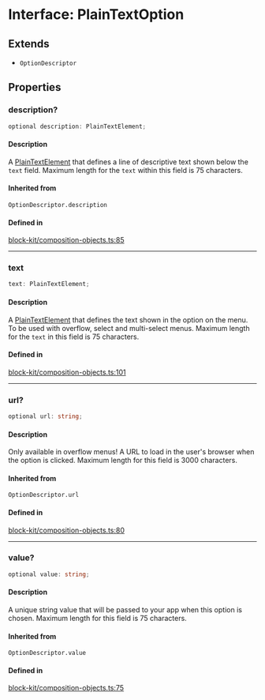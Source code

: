 # Interface: PlainTextOption

## Extends

- `OptionDescriptor`

## Properties

### description?

```ts
optional description: PlainTextElement;
```

#### Description

A [PlainTextElement](Interface.PlainTextElement.md) that defines a line of descriptive text shown below the `text` field.
Maximum length for the `text` within this field is 75 characters.

#### Inherited from

`OptionDescriptor.description`

#### Defined in

[block-kit/composition-objects.ts:85](https://github.com/slackapi/node-slack-sdk/blob/main/packages/types/src/block-kit/composition-objects.ts#L85)

***

### text

```ts
text: PlainTextElement;
```

#### Description

A [PlainTextElement](Interface.PlainTextElement.md) that defines the text shown in the option on the menu. To be used with
overflow, select and multi-select menus. Maximum length for the `text` in this field is 75 characters.

#### Defined in

[block-kit/composition-objects.ts:101](https://github.com/slackapi/node-slack-sdk/blob/main/packages/types/src/block-kit/composition-objects.ts#L101)

***

### url?

```ts
optional url: string;
```

#### Description

Only available in overflow menus! A URL to load in the user's browser when the option is clicked.
Maximum length for this field is 3000 characters.

#### Inherited from

`OptionDescriptor.url`

#### Defined in

[block-kit/composition-objects.ts:80](https://github.com/slackapi/node-slack-sdk/blob/main/packages/types/src/block-kit/composition-objects.ts#L80)

***

### value?

```ts
optional value: string;
```

#### Description

A unique string value that will be passed to your app when this option is chosen.
Maximum length for this field is 75 characters.

#### Inherited from

`OptionDescriptor.value`

#### Defined in

[block-kit/composition-objects.ts:75](https://github.com/slackapi/node-slack-sdk/blob/main/packages/types/src/block-kit/composition-objects.ts#L75)
